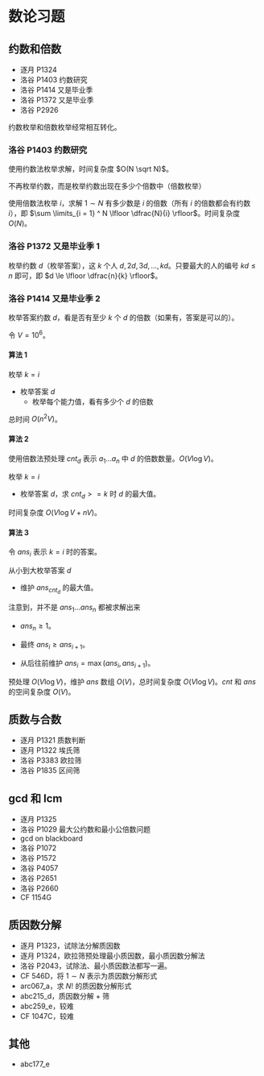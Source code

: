 # 数论习题

## 约数和倍数

- 逐月 P1324
- 洛谷 P1403 约数研究
- 洛谷 P1414 又是毕业季
- 洛谷 P1372 又是毕业季
- 洛谷 P2926

约数枚举和倍数枚举经常相互转化。

### 洛谷 P1403 约数研究

使用约数法枚举求解，时间复杂度 $O(N \sqrt N)$。

不再枚举约数，而是枚举约数出现在多少个倍数中（倍数枚举）

使用倍数法枚举 $i$，求解 $1 \sim N$ 有多少数是 $i$ 的倍数（所有 $i$ 的倍数都会有约数 $i$），即 $\sum \limits_{i = 1} ^ N \lfloor \dfrac{N}{i} \rfloor$。时间复杂度 $O(N)$。

### 洛谷 P1372 又是毕业季 1

枚举约数 $d$（枚举答案），这 $k$ 个人 $d, 2d, 3d, \dots, kd$。只要最大的人的编号 $kd \le n$ 即可，即 $d \le \lfloor \dfrac{n}{k} \rfloor$。

### 洛谷 P1414 又是毕业季 2

枚举答案约数 $d$，看是否有至少 $k$ 个 $d$ 的倍数（如果有，答案是可以的）。

令 $V = 10^6$。

#### 算法 1

枚举 $k = i$

- 枚举答案 $d$
    - 枚举每个能力值，看有多少个 $d$ 的倍数

总时间 $O(n^2V)$。

#### 算法 2

使用倍数法预处理 $cnt_d$ 表示 $a_1 \dots a_n$ 中 $d$ 的倍数数量。$O(V \log V)$。

枚举 $k = i$

- 枚举答案 $d$，求 $cnt_d >= k$ 时 $d$ 的最大值。

时间复杂度 $O(V \log V + nV)$。

#### 算法 3

令 $ans_i$ 表示 $k = i$ 时的答案。

从小到大枚举答案 $d$

- 维护 $ans_{cnt_d}$ 的最大值。

注意到，并不是 $ans_1 \dots ans_n$ 都被求解出来

- $ans_n \ge 1$。
- 最终 $ans_i \ge ans_{i + 1}$。

- 从后往前维护 $ans_i = \max(ans_i, ans_{i + 1})$。

预处理 $O(V \log V)$，维护 $ans$ 数组 $O(V)$，总时间复杂度 $O(V \log V)$。$cnt$ 和 $ans$ 的空间复杂度 $O(V)$。

## 质数与合数

- 逐月 P1321 质数判断
- 逐月 P1322 埃氏筛
- 洛谷 P3383 欧拉筛
- 洛谷 P1835 区间筛

## gcd 和 lcm

- 逐月 P1325
- 洛谷 P1029 最大公约数和最小公倍数问题
- gcd on blackboard
- 洛谷 P1072
- 洛谷 P1572
- 洛谷 P4057
- 洛谷 P2651
- 洛谷 P2660
- CF 1154G

## 质因数分解

- 逐月 P1323，试除法分解质因数
- 逐月 P1324，欧拉筛预处理最小质因数，最小质因数分解法
- 洛谷 P2043，试除法、最小质因数法都写一遍。
- CF 546D，将 $1 \sim N$ 表示为质因数分解形式
- arc067_a，求 $N!$ 的质因数分解形式
- abc215_d，质因数分解 + 筛
- abc259_e，较难
- CF 1047C，较难

## 其他

- abc177_e